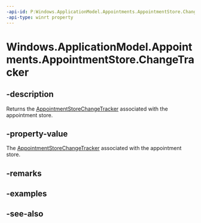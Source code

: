 ```yaml
---
-api-id: P:Windows.ApplicationModel.Appointments.AppointmentStore.ChangeTracker
-api-type: winrt property
---
```


<!-- Property syntax
public Windows.ApplicationModel.Appointments.AppointmentStoreChangeTracker ChangeTracker { get; }
-->

# Windows.ApplicationModel.Appointments.AppointmentStore.ChangeTracker

## -description
Returns the [AppointmentStoreChangeTracker](appointmentstorechangetracker.md) associated with the appointment store.

## -property-value
The [AppointmentStoreChangeTracker](appointmentstorechangetracker.md) associated with the appointment store.

## -remarks

## -examples

## -see-also
